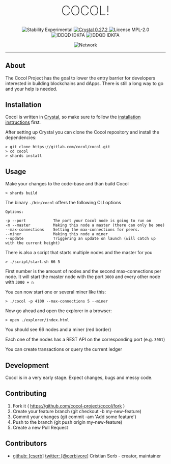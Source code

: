 <h1 align="center" style="font-size: 40px; font-weight: 200;">COCOL!</h1>

<div align="center">
  <img src="https://img.shields.io/badge/Stability-Experimental-orange.svg?style=flat-square" alt="Stability Experimental" />
  <a href="https://crystal-lang.org">
    <img src="https://img.shields.io/badge/Crystal-0.27.2-blue.svg?style=flat-square" alt="Crystal 0.27.2" />
  </a>
  <img src="https://img.shields.io/badge/License-MPL--2.0-green.svg?style=flat-square" alt="License MPL-2.0" />
</div>

<div align="center">
  <img src="https://img.shields.io/badge/You-didn't_ask_for_this-yellow.svg?style=flat-square" alt="IDDQD IDKFA" />
  <img src="https://img.shields.io/badge/You-got_it_anyway-yellow.svg?style=flat-square" alt="IDDQD IDKFA" />
</div>


<p align="center">
  <img src="https://github.com/cocol-project/cocol/blob/master/img/demo2.gif" alt="Network" />
</p>

---

## About
The Cocol Project has the goal to lower the entry barrier for developers interested in building blockchains and dApps.
There is still a long way to go and your help is needed.

## Installation
Cocol is written in [Crystal](https://crystal-lang.org/), so make sure to follow the [installation instructions](https://crystal-lang.org/reference/installation/) first.

After setting up Crystal you can clone the Cocol repository and install the dependencies:
```
> git clone https://gitlab.com/cocol/cocol.git
> cd cocol
> shards install
```

## Usage
Make your changes to the code-base and than build Cocol
```
> shards build
```
The binary `./bin/cocol` offers the following CLI options

```
Options:

-p --port            The port your Cocol node is going to run on
-m --master          Making this node a master (there can only be one)
--max-connections    Setting the max-connections for peers.
--miner              Making this node a miner
--update             Triggering an update on launch (will catch up with the current height)

```

There is also a script that starts multiple nodes and the master for you

```
> ./script/start.sh 66 5
```
First number is the amount of nodes and the second max-connections per node.
It will start the master node with the port `3000` and every other node with `3000 + n`


You can now start one or several miner like this:
```
> ./cocol -p 4100 --max-connections 5 --miner
```

Now go ahead and open the explorer in a browser:
```
> open ./explorer/index.html
```

You should see 66 nodes and a miner (red border)

Each one of the nodes has a REST API on the corresponding port (e.g. `3001`)

You can create transactions or query the current ledger

## Development

Cocol is in a very early stage. Expect changes, bugs and messy code.

## Contributing

1. Fork it ( https://github.com/cocol-project/cocol/fork )
2. Create your feature branch (git checkout -b my-new-feature)
3. Commit your changes (git commit -am 'Add some feature')
4. Push to the branch (git push origin my-new-feature)
5. Create a new Pull Request

## Contributors

- [github: [cserb]](https://github.com/cserb) [twitter: [@cerbivore]](http://twitter.com/cerbivore) Cristian Serb - creator, maintainer
